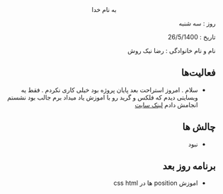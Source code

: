 
<div dir="rtl" align="center">
به نام خدا
</div>
<div dir="rtl" align="right">

روز : سه شنبه

تاریخ : 26/5/1400

نام و نام خانوادگی   : رضا نیک روش

## فعالیت‌ها
* سلام . امروز استراحت بعد پایان پروژه بود خیلی کاری نکردم . فقط یه وبسایتی دیدم که فلکس و گرید رو با اموزش یاد میداد برم جالب بود نشستم انجامش دادم [لینک سایت](https://cssgridgarden.com/)
## چالش ها 
* نبود
## برنامه روز بعد
* اموزش position ها در css html
</div>